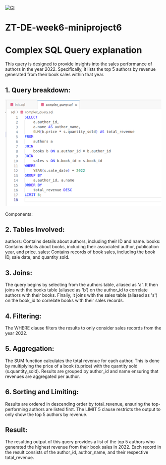 [![CI](https://github.com/nogibjj/ZT-DE-week6-miniproject6/actions/workflows/pythonapp.yml/badge.svg)](https://github.com/nogibjj/ZT-DE-week6-miniproject6/actions/workflows/pythonapp.yml)
# ZT-DE-week6-miniproject6

# Complex SQL Query explanation

This query is designed to provide insights into the sales performance of authors in the year 2022. Specifically, it lists the top 5 authors by revenue generated from their book sales within that year.

## 1. Query breakdown:
<img src="Screenshot%20from%202023-10-07%2018-03-21.png" alt="Screenshot">

Components:
## 2. Tables Involved:

authors: Contains details about authors, including their ID and name.
books: Contains details about books, including their associated author, publication year, and price.
sales: Contains records of book sales, including the book ID, sale date, and quantity sold.

## 3. Joins:

The query begins by selecting from the authors table, aliased as 'a'.
It then joins with the books table (aliased as 'b') on the author_id to correlate authors with their books.
Finally, it joins with the sales table (aliased as 's') on the book_id to correlate books with their sales records.

## 4. Filtering:

The WHERE clause filters the results to only consider sales records from the year 2022.

## 5. Aggregation:

The SUM function calculates the total revenue for each author. This is done by multiplying the price of a book (b.price) with the quantity sold (s.quantity_sold).
Results are grouped by author_id and name ensuring that revenues are aggregated per author.

## 6. Sorting and Limiting:

Results are ordered in descending order by total_revenue, ensuring the top-performing authors are listed first.
The LIMIT 5 clause restricts the output to only show the top 5 authors by revenue.

## Result:
The resulting output of this query provides a list of the top 5 authors who generated the highest revenue from their book sales in 2022. Each record in the result consists of the author_id, author_name, and their respective total_revenue.
